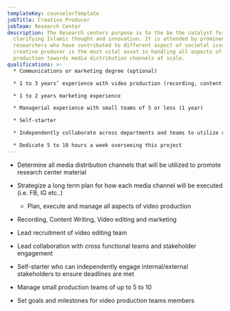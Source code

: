 ```yaml
---
templateKey: counselorTemplate
jobTitle: Creative Producer
jobTeam: Research Center
description: The Research centers purpose is to the be the catalyst for
  clarifying Islamic thought and innovation. It is attended by prominent
  researchers who have contributed to different aspect of societal issues. The
  creative producer is the most vital asset in handling all aspects of video
  production towards media distribution channels at scale.
qualifications: >-
  * Communications or marketing degree (optional)

  * 1 to 3 years’ experience with video production (recording, content writing, marketing)

  * 1 to 2 years marketing experience

  * Managerial experience with small teams of 5 or less (1 year)

  * Self-starter

  * Independently collaborate across departments and teams to utilize resources

  * Dedicate 5 to 10 hours a week overseeing this project
---
```

* Determine all media distribution channels that will be utilized to promote research center material
* Strategize a long term plan for how each media channel will be executed (i.e. FB, IG etc..)

  * Plan, execute and manage all aspects of video production
* Recording, Content Writing, Video editing and marketing
* Lead recruitment of video editing team
* Lead collaboration with cross functional teams and stakeholder engagement
* Self-starter who can independently engage internal/external stakeholders to ensure deadlines are met
* Manage small production teams of up to 5 to 10
* Set goals and milestones for video production teams members